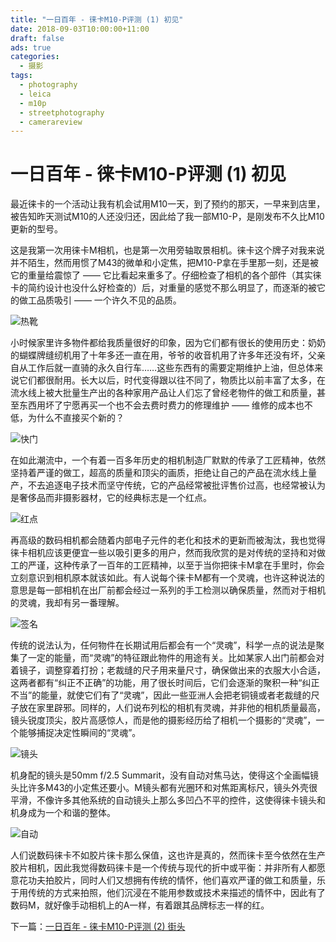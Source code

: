 ```yaml
---
title: "一日百年 - 徕卡M10-P评测 (1) 初见"
date: 2018-09-03T10:00:00+11:00
draft: false
ads: true
categories:
  - 摄影
tags:
  - photography
  - leica
  - m10p
  - streetphotography
  - camerareview
---
```


# 一日百年 - 徕卡M10-P评测 (1) 初见

最近徕卡的一个活动让我有机会试用M10一天，到了预约的那天，一早来到店里，被告知昨天测试M10的人还没归还，因此给了我一部M10-P，是刚发布不久比M10更新的型号。

这是我第一次用徕卡M相机，也是第一次用旁轴取景相机。徕卡这个牌子对我来说并不陌生，然而用惯了M43的微单和小定焦，把M10-P拿在手里那一刻，还是被它的重量给震惊了 —— 它比看起来重多了。仔细检查了相机的各个部件（其实徕卡的简约设计也没什么好检查的）后，对重量的感觉不那么明显了，而逐渐的被它的做工品质吸引 —— 一个许久不见的品质。

![热靴][M10P-1]

小时候家里许多物件都给我质量很好的印象，因为它们都有很长的使用历史：奶奶的蝴蝶牌缝纫机用了十年多还一直在用，爷爷的收音机用了许多年还没有坏，父亲自从工作后就一直骑的永久自行车……这些东西有的需要定期维护上油，但总体来说它们都很耐用。长大以后，时代变得跟以往不同了，物质比以前丰富了太多，在流水线上被大批量生产出的各种家用产品让人们忘了曾经老物件的做工和质量，甚至东西用坏了宁愿再买一个也不会去费时费力的修理维护 —— 维修的成本也不低，为什么不直接买个新的？

![快门][M10P-2]

在如此潮流中，一个有着一百多年历史的相机制造厂默默的传承了工匠精神，依然坚持着严谨的做工，超高的质量和顶尖的画质，拒绝让自己的产品在流水线上量产，不去追逐电子技术而坚守传统，它的产品经常被批评售价过高，也经常被认为是奢侈品而非摄影器材，它的经典标志是一个红点。

![红点][M10P-3]

再高级的数码相机都会随着内部电子元件的老化和技术的更新而被淘汰，我也觉得徕卡相机应该更便宜一些以吸引更多的用户，然而我欣赏的是对传统的坚持和对做工的严谨，这种传承了一百年的工匠精神，以至于当你把徕卡M拿在手里时，你会立刻意识到相机原本就该如此。有人说每个徕卡M都有一个灵魂，也许这种说法的意思是每一部相机在出厂前都会经过一系列的手工检测以确保质量，然而对于相机的灵魂，我却有另一番理解。

![签名][M10P-4]

传统的说法认为，任何物件在长期试用后都会有一个“灵魂”，科学一点的说法是聚集了一定的能量，而“灵魂”的特征跟此物件的用途有关。比如某家人出门前都会对着镜子，调整穿着打扮；老裁缝的尺子用来量尺寸，确保做出来的衣服大小合适，这两者都有“纠正不正确”的功能，用了很长时间后，它们会逐渐的聚积一种“纠正不当”的能量，就使它们有了“灵魂”，因此一些亚洲人会把老铜镜或者老裁缝的尺子放在家里辟邪。同样的，人们说布列松的相机有灵魂，并非他的相机质量最高，镜头锐度顶尖，胶片高感惊人，而是他的摄影经历给了相机一个摄影的“灵魂”，一个能够捕捉决定性瞬间的“灵魂”。

![镜头][M10P-5]

机身配的镜头是50mm f/2.5 Summarit，没有自动对焦马达，使得这个全画幅镜头比许多M43的小定焦还要小。M镜头都有光圈环和对焦距离标尺，镜头外壳很平滑，不像许多其他系统的自动镜头上那么多凹凸不平的控件，这使得徕卡镜头和机身成为一个和谐的整体。

![自动][M10P-6]

人们说数码徕卡不如胶片徕卡那么保值，这也许是真的，然而徕卡至今依然在生产胶片相机，因此我觉得数码徕卡是一个传统与现代的折中或平衡：并非所有人都愿意花功夫拍胶片，同时人们又想拥有传统的情怀，他们喜欢严谨的做工和质量，乐于用传统的方式来拍照，他们沉浸在不能用参数或技术来描述的情怀中，因此有了数码M，就好像手动相机上的A一样，有着跟其品牌标志一样的红。

下一篇：[一日百年 - 徕卡M10-P评测 (2) 街头](/cn/article/2018/reviewleicam10p2/)

[M10P-1]: /photos/2018/LeicaM10P/leica_m10p_01.jpg "Leica M10-P Macro"
[M10P-2]: /photos/2018/LeicaM10P/leica_m10p_02.jpg "Leica M10-P Macro"
[M10P-3]: /photos/2018/LeicaM10P/leica_m10p_03.jpg "Leica M10-P Macro"
[M10P-4]: /photos/2018/LeicaM10P/leica_m10p_04.jpg "Leica M10-P Macro"
[M10P-5]: /photos/2018/LeicaM10P/leica_m10p_05.jpg "Leica M10-P Macro"
[M10P-6]: /photos/2018/LeicaM10P/leica_m10p_06.jpg "Leica M10-P Macro"